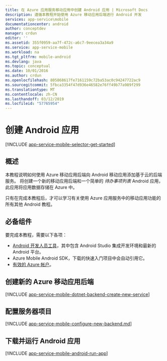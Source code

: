 ```yaml
---
title: 在 Azure 应用服务移动应用中创建 Android 应用 | Microsoft Docs
description: 遵循本教程开始使用 Azure 移动应用后端进行 Android 开发
services: app-service\mobile
documentationcenter: android
author: conceptdev
manager: crdun
editor: ''
ms.assetid: 355f0959-aa7f-472c-a6c7-9eecea3a34a9
ms.service: app-service-mobile
ms.workload: na
ms.tgt_pltfrm: mobile-android
ms.devlang: java
ms.topic: conceptual
ms.date: 10/01/2016
ms.author: crdun
ms.openlocfilehash: 805868617fe7161159c72ba53ac0c94247722ac9
ms.sourcegitcommit: 5fbca3354f47d936e46582e76ff49b77a989f299
ms.translationtype: MT
ms.contentlocale: zh-CN
ms.lasthandoff: 03/12/2019
ms.locfileid: "57765954"
---
```

# <a name="create-an-android-app"></a>创建 Android 应用
[!INCLUDE [app-service-mobile-selector-get-started](../../includes/app-service-mobile-selector-get-started.md)]

## <a name="overview"></a>概述
本教程说明如何使用 Azure 移动应用后端向 Android 移动应用添加基于云的后端服务。  将创建一个新的移动应用后端和一个简单的 *待办事项列表* Android 应用，此应用将应用数据存储在 Azure 中。

只有在完成本教程后，才可以学习有关使用 Azure 应用服务中的移动应用功能的所有其他 Android 教程。

## <a name="prerequisites"></a>必备组件
要完成本教程，需要以下各项：

* [Android 开发人员工具](https://developer.android.com/sdk/index.html)，其中包含 Android Studio 集成开发环境和最新的 Android 平台。
* Azure Mobile Android SDK，下载的快速入门项目中会自动引用它。
* [有效的 Azure 帐户](https://azure.microsoft.com/pricing/free-trial/)。

## <a name="create-a-new-azure-mobile-app-backend"></a>创建新的 Azure 移动应用后端
[!INCLUDE [app-service-mobile-dotnet-backend-create-new-service](../../includes/app-service-mobile-dotnet-backend-create-new-service.md)]

## <a name="configure-the-server-project"></a>配置服务器项目
[!INCLUDE [app-service-mobile-configure-new-backend.md](../../includes/app-service-mobile-configure-new-backend.md)]

## <a name="download-and-run-the-android-app"></a>下载并运行 Android 应用
[!INCLUDE [app-service-mobile-android-run-app](../../includes/app-service-mobile-android-run-app.md)]

<!-- URLs -->
[Azure portal]: https://portal.azure.com/
[Visual Studio Community 2013]: https://go.microsoft.com/fwLink/p/?LinkID=534203
